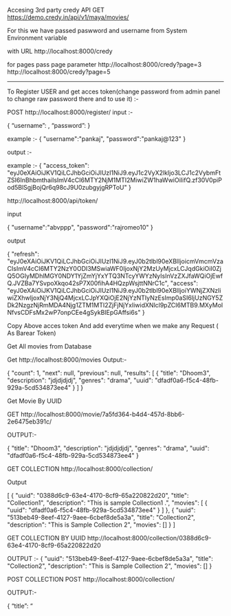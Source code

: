 

Accesing 3rd party credy API
GET https://demo.credy.in/api/v1/maya/movies/

For this we have passed paswword and username from System Environment variable
 
with URL 
http://localhost:8000/credy

for pages pass page parameter
http://localhost:8000/credy?page=3
http://localhost:8000/credy?page=5


------------------------------
To Register USER  and get acces token(change password from admin panel to change raw password there and to use it) :-

POST http://localhost:8000/register/
input :-

{
    “username”: <desired username>,
    “password”: <desired password>
}

example :-
{
    "username":"pankaj",
    "password":"pankaj@123"
}

output :-

example :-
{
    "access_token": "eyJ0eXAiOiJKV1QiLCJhbGciOiJIUzI1NiJ9.eyJ1c2VyX2lkIjo3LCJ1c2VybmFtZSI6InBhbmthaiIsImV4cCI6MTY2NjM1MTI2MiwiZW1haWwiOiIifQ.zf30V0piPod5BlSgjBojQr6q98cJ9U0zubgyjgRPToU"
}

http://localhost:8000/api/token/


input

{
    "username":"abvppp",
    "password":"rajromeo10"
}

output

{
    "refresh": "eyJ0eXAiOiJKV1QiLCJhbGciOiJIUzI1NiJ9.eyJ0b2tlbl90eXBlIjoicmVmcmVzaCIsImV4cCI6MTY2NzY0ODI3MSwiaWF0IjoxNjY2MzUyMjcxLCJqdGkiOiI0ZjQ5OGIyMDhlMGY0NDY1YjZmYjYxYTQ3NTcyYWYzNyIsInVzZXJfaWQiOjEwfQ.JVZBa7YSvpoXkqo42sP7X00fihA4HQzpWsjttNNrC1c",
    "access": "eyJ0eXAiOiJKV1QiLCJhbGciOiJIUzI1NiJ9.eyJ0b2tlbl90eXBlIjoiYWNjZXNzIiwiZXhwIjoxNjY3NjQ4MjcxLCJpYXQiOjE2NjYzNTIyNzEsImp0aSI6IjUzNGY5ZDk2NzgzNjRmMDA4Njg1ZTM1MTI2ZjFjNjYxIiwidXNlcl9pZCI6MTB9.MXyMolNfvsCDFsMx2wP7onpCEe4gSykBIEpGAffsi6s"
}


Copy Above acces token And add everytime when we make any Request ( As Barear Token)

Get All movies from Database

Get http://localhost:8000/movies
Output:-

{
    "count": 1,
    "next": null,
    "previous": null,
    "results": [
        {
            "title": "Dhoom3",
            "description": "jdjdjdjdj",
            "genres": "drama",
            "uuid": "dfadf0a6-f5c4-48fb-929a-5cd534873ee4"
        }
    ]
}

Get Movie By UUID

GET http://localhost:8000/movie/7a5fd364-b4d4-457d-8bb6-2e6475eb391c/

OUTPUT:-

{
    "title": "Dhoom3",
    "description": "jdjdjdjdj",
    "genres": "drama",
    "uuid": "dfadf0a6-f5c4-48fb-929a-5cd534873ee4"
}


GET COLLECTION 
http://localhost:8000/collection/

Output

[
    {
        "uuid": "0388d6c9-63e4-4170-8cf9-65a220822d20",
        "title": "Collection1",
        "description": "This is sample Collection1 .",
        "movies": [
            {
                "uuid": "dfadf0a6-f5c4-48fb-929a-5cd534873ee4"
            }
        ]
    },
    {
        "uuid": "513beb49-8eef-4127-9aee-6cbef8de5a3a",
        "title": "Collection2",
        "description": "This is Sample Collection 2",
        "movies": []
    }
]

GET COLLECTION BY UUID
http://localhost:8000/collection/0388d6c9-63e4-4170-8cf9-65a220822d20


OUTPUT :-
{
    "uuid": "513beb49-8eef-4127-9aee-6cbef8de5a3a",
    "title": "Collection2",
    "description": "This is Sample Collection 2",
    "movies": []
}

POST COLLECTION
POST http://localhost:8000/collection/

OUTPUT:-

{
    “title”: “<Title of the collection>”,
    “description”: “<Description of the collection>”,
    “movies”: [
        {
            “title”: <title of the movie>,
            “description”: <description of the movie>,
            “genres”: <generes>,
            “uuid”: <uuid>
        }, ...
    ]
}

UPDATE COLLECTION
PUT http://localhost:8000/collection/<collection_uuid>/

INPUT:-
{
    “title”: <Optional updated title>,
    “description”: <Optional updated description>,
    “movies”: <Optional movie list to be updated>,
}




DELETE COLLECTION
DELETE http://localhost:8000/collection/<collection_uuid>/


CREATED CUSTOM MIDDLEWARE :- RequestCounterMiddleware

TO COUNT REQUEST
http://localhost:8000/request-count

TO RESET COUNT:-
http://localhost:8000/request-count/reset/